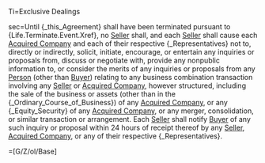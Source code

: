 Ti=Exclusive Dealings

sec=Until {_this_Agreement} shall have been terminated pursuant to {Life.Terminate.Event.Xref}, no <a href="#SPA.Def.Seller(s).Def" class="definedterm">Seller</a> shall, and each <a href="#SPA.Def.Seller(s).Def" class="definedterm">Seller</a> shall cause each <a href="#SPA.Def.Acquired_Companies.Def" class="definedterm">Acquired Company</a> and each of their respective {_Representatives} not to, directly or indirectly, solicit, initiate, encourage, or entertain any inquiries or proposals from, discuss or negotiate with, provide any nonpublic information to, or consider the merits of any inquiries or proposals from any <a href="#SPA.Def.Person.Def" class="definedterm">Person</a> (other than <a href="#SPA.Def.Buyer.Def" class="definedterm">Buyer</a>) relating to any business combination transaction involving any <a href="#SPA.Def.Seller(s).Def" class="definedterm">Seller</a> or <a href="#SPA.Def.Acquired_Companies.Def" class="definedterm">Acquired Company</a>, however structured, including the sale of the business or assets (other than in the {_Ordinary_Course_of_Business}) of any <a href="#SPA.Def.Acquired_Companies.Def" class="definedterm">Acquired Company</a>, or any {_Equity_Security} of any <a href="#SPA.Def.Acquired_Companies.Def" class="definedterm">Acquired Company</a>, or any merger, consolidation, or similar transaction or arrangement.  Each <a href="#SPA.Def.Seller(s).Def" class="definedterm">Seller</a> shall notify <a href="#SPA.Def.Buyer.Def" class="definedterm">Buyer</a> of any such inquiry or proposal within 24 hours of receipt thereof by any <a href="#SPA.Def.Seller(s).Def" class="definedterm">Seller</a>, <a href="#SPA.Def.Acquired_Companies.Def" class="definedterm">Acquired Company</a>, or any of their respective {_Representatives}.

=[G/Z/ol/Base]
